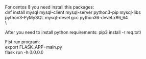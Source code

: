 For centos 8 you need install this packages:\
dnf install  mysql  mysql-client mysql-server python3-pip mysql-libs python3-PyMySQL mysql-devel gcc python36-devel.x86_64\
\ 

After you need to install python requirements:  pip3 install -r req.txt\

Fist run program:\
export  FLASK_APP=main.py\
flask run -h 0.0.0.0

